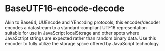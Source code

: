 # BaseUTF16-encode-decode
Akin to Base64, UUEncode and YEncoding protocols, this encoder/decoder encodes a datastream to a standard-compliant UTF16 representation suitable for use in JavaScript  localStorage and other spots where JavaSctript strings are expected rather than random binary data. Use this encoder to fully utilize the storage space offered by JavaScript technology.

